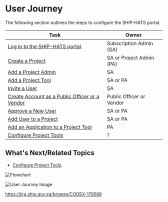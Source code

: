 # User Journey

The following section outlines the steps to configure the SHIP-HATS portal.



|Task|Owner|
|---|---|
|[Log in to the SHIP-HATS portal](access-ship-hats-portal).|Subscription Admin (SA)|
|[Create a Project]()|SA or Project Admin (PA)|
|[Add a Project Admin]()|SA|  
|[Add a Project Tool]()|SA or PA|
|[Invite a User](https://docs.developer.tech.gov.sg/docs/ship-hats-portal-guide/#/manage-users?id=invite-users)|SA|
|[Create Account as a Public Officer or a Vendor](https://docs.developer.tech.gov.sg/docs/ship-hats-portal-guide/#/manage-users?id=create-account)|Public Officer or Vendor|
|[Approve a New User]()|SA or PA|
|[Add User to a Project]()|SA or PA|
|[Add an Application to a Project Tool]()|PA|
|[Configure Project Tools](https://docs.developer.tech.gov.sg/docs/ship-hats-tools-guide/#/tools-overview)|<span style="color:red">?</span>|

## What's Next/Related Topics
- [Configure Project Tools](https://docs.developer.tech.gov.sg/docs/ship-hats-tools-guide/#/tools-overview).



![Flowchart]()

![User Journey Image]()

https://jira.ship.gov.sg/browse/CODEX-179569
